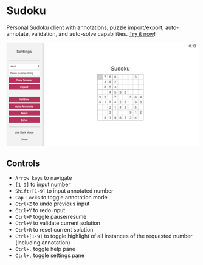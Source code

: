 Sudoku
=========

Personal Sudoku client with annotations, puzzle import/export, auto-annotate, validation, and auto-solve capabilities. [Try it now](http://htmlpreview.github.io/?https://github.com/k39chen/Sudoku/blob/master/index.html)!

![alt='promo2.jpg'](promo2.jpg)

Controls
---------
- `Arrow keys` to navigate
- `[1-9]` to input number
- `Shift+[1-9]` to input annotated number
- `Cap Locks` to toggle annotation mode
- `Ctrl+Z` to undo previous input
- `Ctrl+Y` to redo input
- `Ctrl+P` toggle pause/resume
- `Ctrl+V` to validate current solution
- `Ctrl+R` to reset current solution
- `Ctrl+[1-9]` to toggle highlight of all instances of the requested number (including annotation)
- `Ctrl+.` toggle help pane
- `Ctrl+,` toggle settings pane
